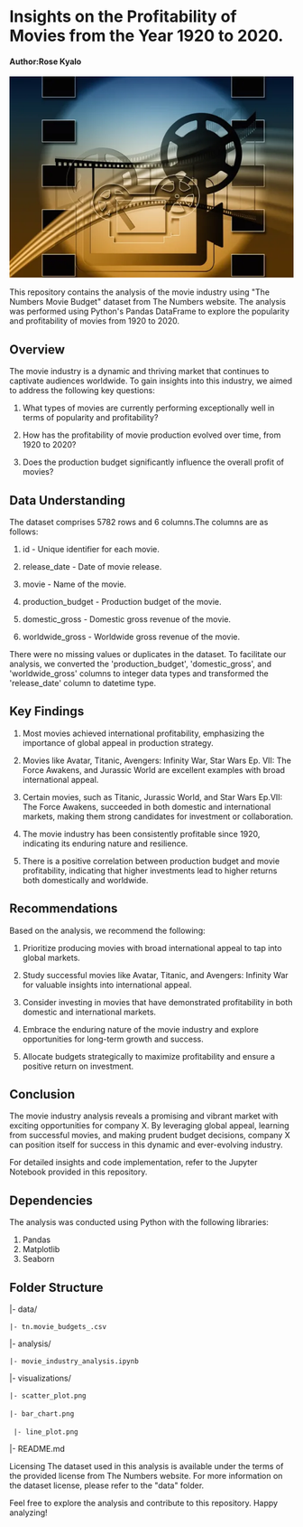 # Insights on the Profitability of Movies from the Year 1920 to 2020.

#### Author:Rose Kyalo

![Image Alt Text](/Images/readme_image.webp)





This repository contains the analysis of the movie industry using "The Numbers Movie Budget" dataset from The Numbers website. The analysis was performed using Python's Pandas DataFrame to explore the popularity and profitability of movies from 1920 to 2020.

## Overview
The movie industry is a dynamic and thriving market that continues to captivate audiences worldwide. To gain insights into this industry, we aimed to address the following key questions:

1. What types of movies are currently performing exceptionally well in terms of popularity and profitability?

2. How has the profitability of movie production evolved over time, from 1920 to 2020?

3. Does the production budget significantly influence the overall profit of movies?

## Data Understanding
The dataset comprises 5782 rows and 6 columns.The columns are as follows:

1. id - Unique identifier for each movie.

2. release_date - Date of movie release.

3. movie - Name of the movie.

4. production_budget - Production budget of the movie.

5. domestic_gross - Domestic gross revenue of the movie.

6. worldwide_gross - Worldwide gross revenue of the movie.

There were no missing values or duplicates in the dataset. To facilitate our analysis, we converted the 'production_budget', 'domestic_gross', and 'worldwide_gross' columns to integer data types and transformed the 'release_date' column to datetime type.

## Key Findings
1. Most movies achieved international profitability, emphasizing the importance of global appeal in production strategy.
   
2. Movies like Avatar, Titanic, Avengers: Infinity War, Star Wars Ep. VII: The Force Awakens, and Jurassic World are excellent examples with broad international appeal.

3. Certain movies, such as Titanic, Jurassic World, and Star Wars Ep.VII: The Force Awakens, succeeded in both domestic and international markets, making them strong candidates for investment or collaboration.
   
4. The movie industry has been consistently profitable since 1920, indicating its enduring nature and resilience.

5. There is a positive correlation between production budget and movie profitability, indicating that higher investments lead to higher returns both domestically and worldwide.
   
## Recommendations
Based on the analysis, we recommend the following:
1. Prioritize producing movies with broad international appeal to tap into global markets.
   
2. Study successful movies like Avatar, Titanic, and Avengers: Infinity War for valuable insights into international appeal.

3. Consider investing in movies that have demonstrated profitability in both domestic and international markets.

4. Embrace the enduring nature of the movie industry and explore opportunities for long-term growth and success.

5. Allocate budgets strategically to maximize profitability and ensure a positive return on investment.

## Conclusion
The movie industry analysis reveals a promising and vibrant market with exciting opportunities for company X. By leveraging global appeal, learning from successful movies, and making prudent budget decisions, company X can position itself for success in this dynamic and ever-evolving industry.

For detailed insights and code implementation, refer to the Jupyter Notebook provided in this repository.

## Dependencies
The analysis was conducted using Python with the following libraries:

1. Pandas
2. Matplotlib
3. Seaborn
   
## Folder Structure

|- data/

    |- tn.movie_budgets_.csv
    
|- analysis/

    |- movie_industry_analysis.ipynb
    
|- visualizations/

    |- scatter_plot.png
    
    |- bar_chart.png

     |- line_plot.png
    
|- README.md

Licensing
The dataset used in this analysis is available under the terms of the provided license from The Numbers website. For more information on the dataset license, please refer to the "data" folder.

Feel free to explore the analysis and contribute to this repository. Happy analyzing!
